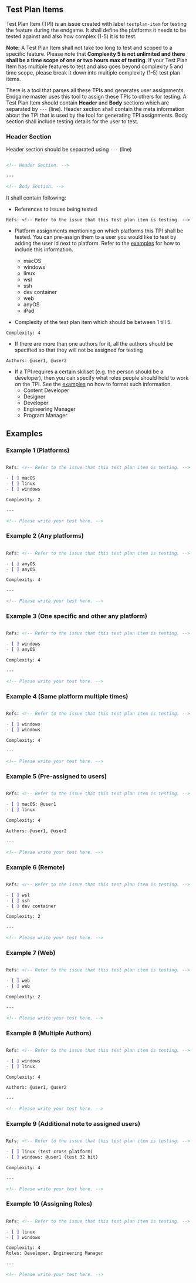 ## Test Plan Items

Test Plan Item (TPI) is an issue created with label `testplan-item` for testing the feature during the endgame. It shall define the platforms it needs to be tested against and also how complex (1-5) it is to test. 

**Note:** A Test Plan Item shall not take too long to test and scoped to a specific feature. Please note that **Complexity 5 is not unlimited and there shall be a time scope of one or two hours max of testing**. If your Test Plan Item has multiple features to test and also goes beyond complexity 5 and time scope, please break it down into multiple complexity (1-5) test plan items.

There is a tool that parses all these TPIs and generates user assignments. Endgame master uses this tool to assign these TPIs to others for testing. A Test Plan Item should contain **Header** and **Body** sections which are separated by `---` (line). Header section shall contain the meta information about the TPI that is used by the tool for generating TPI assignments. Body section shall include testing details for the user to test.

### Header Section

Header section should be separated using `---` (line) 

```markdown

<!-- Header Section. -->

---

<!-- Body Section. -->

```

It shall contain following:

- References to issues being tested

```
Refs: <!-- Refer to the issue that this test plan item is testing. -->
```

- Platform assignments mentioning on which platforms this TPI shall be tested. You can pre-assign them to a user you would like to test by adding the user id next to platform. Refer to the [examples](#Examples) for how to include this information.
  - macOS
  - windows
  - linux
  - wsl
  - ssh
  - dev container
  - web
  - anyOS
  - iPad

- Complexity of the test plan item which should be between 1 till 5.

```
Complexity: 4
```

- If there are more than one authors for it, all the authors should be specified so that they will not be assigned for testing

```
Authors: @user1, @user2
```

- If a TPI requires a certain skillset (e.g. the person should be a developer), then you can specify what roles people should hold to work on the TPI. See the [examples](#Examples) no how to format such information.
  - Content Developer
  - Designer
  - Developer
  - Engineering Manager
  - Program Manager

## Examples

### Example 1 (Platforms)

```markdown

Refs: <!-- Refer to the issue that this test plan item is testing. -->

- [ ] macOS
- [ ] linux
- [ ] windows

Complexity: 2

---

<!-- Please write your test here. -->

```

### Example 2 (Any platforms)

```markdown

Refs: <!-- Refer to the issue that this test plan item is testing. -->

- [ ] anyOS
- [ ] anyOS

Complexity: 4

---

<!-- Please write your test here. -->

```

### Example 3 (One specific and other any platform)

```markdown

Refs: <!-- Refer to the issue that this test plan item is testing. -->

- [ ] windows
- [ ] anyOS

Complexity: 4

---

<!-- Please write your test here. -->

```

### Example 4 (Same platform multiple times)

```markdown

Refs: <!-- Refer to the issue that this test plan item is testing. -->

- [ ] windows
- [ ] windows

Complexity: 4

---

<!-- Please write your test here. -->

```

### Example 5 (Pre-assigned to users)

```markdown

Refs: <!-- Refer to the issue that this test plan item is testing. -->

- [ ] macOS: @user1
- [ ] linux

Complexity: 4

Authors: @user1, @user2

---

<!-- Please write your test here. -->

```

### Example 6 (Remote)

```markdown

Refs: <!-- Refer to the issue that this test plan item is testing. -->

- [ ] wsl
- [ ] ssh
- [ ] dev container

Complexity: 2

---

<!-- Please write your test here. -->

```

### Example 7 (Web)

```markdown

Refs: <!-- Refer to the issue that this test plan item is testing. -->

- [ ] web
- [ ] web

Complexity: 2

---

<!-- Please write your test here. -->

```

### Example 8 (Multiple Authors)

```markdown

Refs: <!-- Refer to the issue that this test plan item is testing. -->

- [ ] windows
- [ ] linux

Complexity: 4

Authors: @user1, @user2

---

<!-- Please write your test here. -->

```

### Example 9 (Additional note to assigned users)

```markdown

Refs: <!-- Refer to the issue that this test plan item is testing. -->

- [ ] linux (test cross platform)
- [ ] windows: @user1 (test 32 bit)

Complexity: 4

---

<!-- Please write your test here. -->

```

### Example 10 (Assigning Roles)

```markdown

Refs: <!-- Refer to the issue that this test plan item is testing. -->

- [ ] linux
- [ ] windows

Complexity: 4
Roles: Developer, Engineering Manager

---

<!-- Please write your test here. -->

```